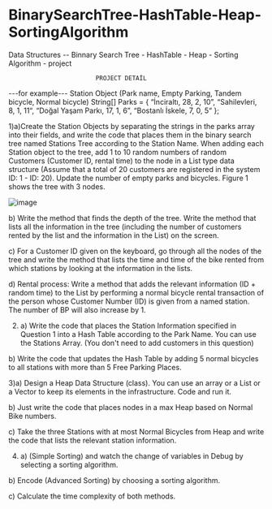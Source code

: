 # BinarySearchTree-HashTable-Heap-SortingAlgorithm
Data Structures -- Binnary Search Tree - HashTable - Heap - Sorting Algorithm - project

                            PROJECT DETAİL
---for example---
Station Object (Park name, Empty Parking, Tandem bicycle, Normal bicycle)
String[] Parks = { “İnciraltı, 28, 2, 10”, “Sahilevleri, 8, 1, 11“, “Doğal Yaşam Parkı, 17, 1, 6”, “Bostanlı İskele, 7, 0, 5“ };

1)a)Create the Station Objects by separating the strings in the parks array into their fields, and write the code that places them in the binary search tree named Stations Tree according to the Station Name. When adding each Station object to the tree, add 1 to 10 random numbers of random Customers (Customer ID, rental time) to the node in a List type data structure (Assume that a total of 20 customers are registered in the system ID: 1 - ID: 20). Update the number of empty parks and bicycles. Figure 1 shows the tree with 3 nodes.

![image](https://user-images.githubusercontent.com/44711182/110497881-e748e380-8107-11eb-95ae-5eead1c1a3be.png)

b) Write the method that finds the depth of the tree. Write the method that lists all the information in the tree (including the number of customers rented by the list and the information in the List) on the screen.

c) For a Customer ID given on the keyboard, go through all the nodes of the tree and write the method that lists the time and time of the bike rented from which stations by looking at the information in the lists.

d) Rental process: Write a method that adds the relevant information (ID + random time) to the List by performing a normal bicycle rental transaction of the person whose Customer Number (ID) is given from a named station. The number of BP will also increase by 1.

2) a) Write the code that places the Station Information specified in Question 1 into a Hash Table according to the Park Name. You can use the Stations Array. (You don't need to add customers in this question)

b) Write the code that updates the Hash Table by adding 5 normal bicycles to all stations with more than 5 Free Parking Places.

3)a) Design a Heap Data Structure (class). You can use an array or a List or a Vector to keep its elements in the infrastructure. Code and run it.

b) Just write the code that places nodes in a max Heap based on Normal Bike numbers.

c) Take the three Stations with at most Normal Bicycles from Heap and write the code that lists the relevant station information.

4) a) (Simple Sorting) and watch the change of variables in Debug by selecting a sorting algorithm.

b) Encode (Advanced Sorting) by choosing a sorting algorithm.

c) Calculate the time complexity of both methods.
